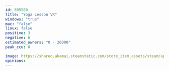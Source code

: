 ```yaml
---
id: 895580
title: "Yoga Lesson VR"
windows: "true"
mac: "false"
linux: false
positive: 3
negative: 6
estimated_owners: "0 - 20000"
peak_ccu: 0

image: https://shared.akamai.steamstatic.com/store_item_assets/steam/apps/895580/header.jpg?t=1533571128
opinions:
---
```


